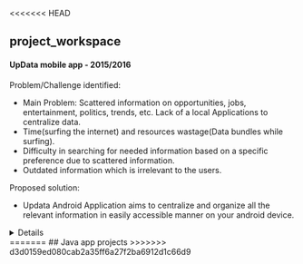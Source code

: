 <<<<<<< HEAD
## project_workspace

#### UpData mobile app - 2015/2016

Problem/Challenge identified: 
* Main Problem: Scattered information on opportunities, jobs, entertainment, politics, trends, etc. 
Lack of a local Applications to centralize data.
* Time(surfing the internet) and resources wastage(Data bundles while surfing).
* Difficulty in searching for needed information based on a specific preference due to scattered information.
* Outdated information which is irrelevant to the users.

Proposed solution: 
* Updata Android Application aims to centralize and organize all the relevant information in easily accessible manner on your android device.


<details>
<table>
  <tr>
    <td><img src="./presentations/updata/updata1.png"></td>
    <td><img src="./presentations/updata/updata2.png"></td>
    <td><img src="./presentations/updata/updata3.png"></td>
    <td><img src="./presentations/updata/updata4.png"></td>
  </tr>
 </table>
</details>
=======
## Java app projects
>>>>>>> d3d0159ed080cab2a35ff6a27f2ba6912d1c66d9
